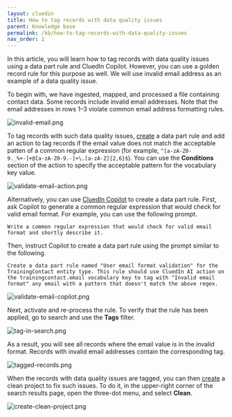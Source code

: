 ```yaml
---
layout: cluedin
title: How to tag records with data quality issues
parent: Knowledge base
permalink: /kb/how-to-tag-records-with-data-quality-issues
nav_order: 2
---
```


In this article, you will learn how to tag records with data quality issues using a data part rule and CluedIn Copilot. However, you can use a golden record rule for this purpose as well. We will use invalid email address as an example of a data quality issue.

To begin with, we have ingested, mapped, and processed a file containing contact data. Some records include invalid email addresses. Note that the email addresses in rows 1–3 violate common email address formatting rules.

![invalid-email.png](../../assets/images/kb/how-to/invalid-email.png)

To tag records with such data quality issues, [create](/management/rules/create-rule) a data part rule and add an action to tag records if the email value does not match the acceptable patten of a common regular expression (for example, `^[a-zA-Z0-9._%+-]+@[a-zA-Z0-9.-]+\.[a-zA-Z]{2,6}$`). You can use the **Conditions** section of the action to specify the acceptable pattern for the vocabulary key value.

![validate-email-action.png](../../assets/images/kb/how-to/validate-email-action.png)

Alternatively, you can use [CluedIn Copilot](/microsoft-integration/copilot-integration) to create a data part rule. First, ask Copilot to generate a common regular expression that would check for valid email format. For example, you can use the following prompt.

```
Write a common regular expression that would check for valid email format and shortly describe it.
```

Then, instruct Copilot to create a data part rule using the prompt similar to the following.

```
Create a data part rule named "User email format validation" for the TrainingContact entity type. This rule should use CluedIn AI action on the trainingcontact.email vocabulary key to tag with "Invalid email format" any email with a pattern that doesn't match the above regex.
```

![validate-email-copilot.png](../../assets/images/kb/how-to/validate-email-copilot.png)

Next, activate and re-process the rule. To verify that the rule has been applied, go to search and use the **Tags** filter.

![tag-in-search.png](../../assets/images/kb/how-to/tag-in-search.png)

As a result, you will see all records where the email value is in the invalid format. Records with invalid email addresses contain the corresponding tag.

![tagged-records.png](../../assets/images/kb/how-to/tagged-records.png)

When the records with data quality issues are tagged, you can then [create](/preparation/clean/create-clean-project) a clean project to fix such issues. To do it, in the upper-right corner of the search results page, open the three-dot menu, and select **Clean**.

![create-clean-project.png](../../assets/images/kb/how-to/create-clean-project.png)